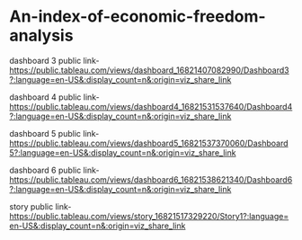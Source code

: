 # An-index-of-economic-freedom-analysis

dashboard 3 public link-https://public.tableau.com/views/dashboard_16821407082990/Dashboard3?:language=en-US&:display_count=n&:origin=viz_share_link

dashboard 4 public link-https://public.tableau.com/views/dashboard4_16821531537640/Dashboard4?:language=en-US&:display_count=n&:origin=viz_share_link

dashboard 5 public link-https://public.tableau.com/views/dashboard5_16821537370060/Dashboard5?:language=en-US&:display_count=n&:origin=viz_share_link

dashboard 6 public link-https://public.tableau.com/views/dashboard6_16821538621340/Dashboard6?:language=en-US&:display_count=n&:origin=viz_share_link

story public link-https://public.tableau.com/views/story_16821517329220/Story1?:language=en-US&:display_count=n&:origin=viz_share_link
